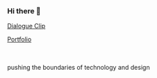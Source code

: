 ### Hi there 👋

[Dialogue Clip](https://apps.apple.com/us/app/dialogue-clip/id6449961134)

<!--
**kaifung/kaifung** is a ✨ _special_ ✨ repository because its `README.md` (this file) appears on your GitHub profile.

Here are some ideas to get you started:

- 🔭 I’m currently working on ...
- 🌱 I’m currently learning ...
- 👯 I’m looking to collaborate on ...
- 🤔 I’m looking for help with ...
- 💬 Ask me about ...
- 📫 How to reach me: ...
- 😄 Pronouns: ...
- ⚡ Fun fact: ...
-->

[Portfolio](https://www.dylantam.dev)


</br>
</br>
pushing the boundaries of technology and design
